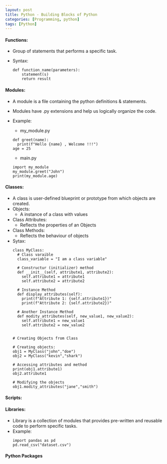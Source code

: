 ```yaml
---
layout: post
title: Python - Building Blocks of Python
categories: [Programming, python]
tags: [Python]
---
```


#### Functions:
- Group of statements that performs a specific task.
- Syntax:

    ```
    def function_name(parameters):
        statement(s)
        return result
    ```

#### Modules:
- A module is a file containing the python definitions & statements.
- Modules have .py extensions and help us logically organize the code.
- Example:
  + my_module.py
  ```
  def greet(name):
    print(f"Hello {name} , Welcome !!!")
  age = 25
  ```

  + main.py
  ```
  import my_module
  my_module.greet("John")
  print(my_module.age)
  ```

#### Classes:
- A class is user-defined blueprint or prototype from which objects are created.
- Objects:
  + A instance of a class with values
- Class Attributes:
  + Reflects the properties of an Objects
- Class Methods:
  + Reflects the behaviour of objects
- Sytax:
  ```
  class MyClass:
    # Class varaible
    class_variable = "I am a class variable"

    # Constructur (initializer) method
    def __init__(self, attribute1, attribute2):
      self.attribute1 = attribute1
      self.attribute2 = attribute2
      
    # Instance Method
    def display_attributes(self):
      print(f"Attribute 1: {self.attribute1})"
      print(f"Attribute 2: {self.attribute2})"
      
    # Another Instance Method
    def modity_attributes(self, new_value1, new_value2):
      self.attribute1 = new_value1
      self.attribute2 = new_value2

  
  # Creating Objects from Class

  # Creating objects:
  obj1 = MyClass("john","doe")
  obj2 = MyClass("kevin","shark")

  # Accessing attributes and method
  print(obj1.attribute1)
  obj2.attribute1

  # Modifying the objects
  obj1.modity_attributes("jane","smith")
  ```
    

#### Scripts:



#### Libraries:
- Library is a collection of modules that provides pre-written and reusable code to perform specific tasks.
- Example:
  ```
  import pandas as pd
  pd.read_csv("dataset.csv")
  ```


#### Python Packages
